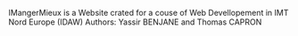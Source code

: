 IMangerMieux is a Website crated for a couse of Web Devellopement in IMT Nord Europe (IDAW)
Authors: Yassir BENJANE and Thomas CAPRON

